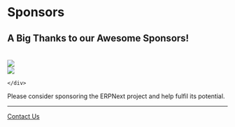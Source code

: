 # Sponsors

## A Big Thanks to our Awesome Sponsors!

<div>
    <div class="pull-left sponsor-icon-stub" style="padding-top: 20px">
        <a href="http://www.cwt-assembly.com/" target="_blank">
            <img src="/assets/frappe_io/images/partners/cwt-logo.png" class="img-responsive">
        </a>
    </div>
    <div class="pull-left sponsor-icon-stub">	<i class="icon-smile"></i>
        <a href="http://pinnaclegis.com.au/" target="_blank">
            <img src="/assets/frappe_io/images/partners/pinnaclegis-logo.png" class="img-responsive">
        </a>
    </div>
    <div class="pull-left sponsor-icon-stub">	<i class="icon-smile"></i>

    </div>
</div>
<div class="clearfix"></div>

Please consider sponsoring the ERPNext project and help fulfil its potential.

---

<p class="text-center">
	<a href="/contact" class="btn btn-default">Contact Us</a>
</p>
